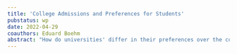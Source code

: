 ```yaml
---
title: 'College Admissions and Preferences for Students'
pubstatus: wp
date: 2022-04-29
coauthors: Eduard Boehm
abstract: "How do universities' differ in their preferences over the composition, diversity and academic ability of their studenty body? A large literature in education economics has remained mostly silent about this question due to difficulties in measurement and the opacity of university admission processes in countries such as the U.S. We explore this question in the Chilean higher education setting, one of many countries that use centralized assignments for university admissions. We study the effect of a reform that allowed universities to select students based on their ranking relative to their high school peers, in addition to standardized tests and GPA. Using an array of empirical designs and machine learning prediction tools, we find significant heterogeneity in universities' willingness to admit students based on their predicted academic performance and demographic characteristics. Our results shed light on the importance of accounting for institutions' responses to policies aimed at increasing equity in access to higher education. We also emphasize and quantify trade-offs between guaranteeing diversity and inclusion in admissions—hence addressing structural inequality and fostering upwards mobility (Chetty et al., 2020)—and leveraging institution-specific knowledge on predictors of academic success."
---
```

